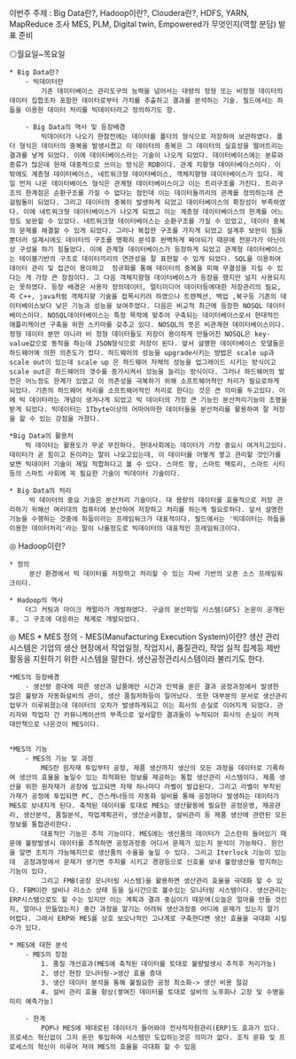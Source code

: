 이번주 주제 : Big Data란?, Hadoop이란?, Cloudera란?, 
HDFS, YARN, MapReduce 조사
MES, PLM, Digital twin, Empowered가 무엇인지(역할 분담)
발표 준비

◎월요일~목요일

    * Big Data란?
        - 빅데이터란 
            기존 데이터베이스 관리도구의 능력을 넘어서는 대량의 정형 또는 비정형 데이터의 데이터 집합조차 포함한 데이터로부터 가치를 추출하고 결과를 분석하는 기술. 필드에서는 하둡을 이용한 데이터 처리를 빅데이터라고 정의하기도 함.

        - Big Data의 역사 및 등장배경
            빅데이터가 나오기 한참전에는 데이터를 폴더의 형식으로 저장하여 보관하였다. 폴더 형식은 데이터의 중복을 발생시켰고 이 데이터의 중복은 그 데이터의 실효성을 떨어트리는 결과를 낳게 되었다. 이에 데이터베이스라는 기술이 나오게 되었다. 데이터베이스에는 분류와 종류가 많은데 현재 대중적으로 쓰이는 방식은 RDB이다. 관계 지향형 데이터베이스이다. 이 밖에도 계층형 데이터베이스, 네트워크형 데이터베이스, 객체지향형 데이터베이스가 있다. 제일 먼저 나온 데이터베이스 형식은 관계형 데이터베이스이고 이는 트리구조를 가진다. 트리구조의 한계점은 순환구조를 가질 수 없다는 점인데 이는 데이터들끼리의 관계를 정의하는데 큰 걸림돌이 되었다. 그리고 데이터의 중복이 발생하게 되었고 데이터베이스의 확장성이 부족하였다. 이에 네트워크형 데이터베이스가 나오게 되었고 이는 계층형 데이터베이스의 한계를 어느정도 보완할 수 있었다. 네트워크형 데이터베이스는 순환구조를 가질 수 있었고, 데이터 중복의 문제를 해결할 수 있게 되었다. 그러나 복잡한 구조를 가지게 되었고 설계후 보완이 힘들 뿐더러 설계시에도 데이터의 구조를 명확히 분석후 완벽하게 짜야되기 때문에 전문가가 아닌이상 구성을 하기 힘들었다. 이에 관계형 데이터베이스가 등장하게 되었고 관계형 데이터베이스는 테이블기반의 구조로 데이터끼리의 연관성을 잘 표현할 수 있게 되었다. SQL을 이용하여 데이터 관리 및 접근이 용이하고  정규화를 통해 데이터의 중복을 피해 무결성을 지킬 수 있다는 게 가장 큰 장점이다. 그 다음 객체지향형 데이터베이스가 등장을 했지만 널지 사용되지는 못하였다. 등장 배경은 사용자 정의데이터, 멀티미디어 데이터등에대한 저장관리의 필요, 즉 C++, java처럼 객체지향 기술을 접목시키려 하였으나 트렌젝션, 백업 ,복구등 기존의 데이터베이스보다 낮은 기능과 성능을 보여주었다. 다음은 비교적 최근에 등장한 NOSQL 데이터베이스이다. NOSQL데이터베이스는 특정 목적에 맞추어 구축되는 데이터베이스로서 현대적인 애플리케이션 구축을 위한 스키마를 갖추고 있다. NOSQL의 뜻은 비관계현 데이터베이스이다. 정형 데이터 분만 아니라 비 정형 데이터들도 저장이 용이하게 만들어진 NOSQL은 key-value값으로 동작을 하는데 JSON형식으로 저장이 된다. 앞서 설명한 데이터베이스 모델들은 하드웨어에 의한 의존도가 컸다. 하드웨어의 성능을 upgrade시키는 방법은 scale up과 scale out이 있는데 scale up 은 하드웨어 자체의 성능을 업그레이드 시키는 방식이고 scale out은 하드웨어의 갯수를 증가시켜서 성능을 늘리는 방식이다. 그러나 하드웨어의 발전은 어느정도 한계가 있었고 이 의존성을 극복하기 위해 소프트웨어적인 처리가 필요로하게 되었다. 기존의 하드웨어 처리를 소프트웨어적인 처리로 한다는 것은 큰 의미를 두고있다. 이에 빅 데이터라는 개념이 생겨나게 되었고 빅 데이터의 가장 큰 기능인 분산처리기능이 조명을 받게 되었다. 빅데이터는 1Tbyte이상의 어마어마한 데이터들을 분산처리를 활용하여 잘 저장을 할 수 있는 강점을 가졌다.

    *Big Data의 활용처
        빅 데이터는 활용도가 무궁 무진하다. 현대사회에는 데이터가 가장 중요시 여겨지고있다. 데이터가 곧 힘이고 돈이라는 말이 나오고있는데, 이 데이터를 어떻게 쌓고 관리할 것인가를 보면 빅데이터 기술이 제일 적합하다고 볼 수 있다. 스마트 팜, 스마트 팩토리, 스마트 시티등의 스마트 사회에 꼭 필요한 기술이 빅데이터 기술이다.

    * Big Data의 처리
         빅 데이터의 중요 기술은 분산처리 기술이다. 대 용량의 데이터를 효율적으로 저장 관리하기 위해선 여러대의 컴퓨터에 분산하여 저장하고 처리를 하는게 필요로하다. 앞서 설명한 기능을 수행하는 것중에 하둡이라는 프레임워크가 대표적이다. 필드에서는 '빅데이터는 하둡을 이용한 데이터처리'라는 말이 나올정도로 빅데이터의 대표적인 프레임워크이다. 

◎ Hadoop이란?

    * 정의
         분산 환경에서 빅 데이터를 저장하고 처리할 수 있는 자바 기반의 오픈 소스 프레임워크이다.

    * Hadoop의 역사
        더그 커팅과 마이크 캐펄라가 개발하였다. 구글의 분산파일 시스템(GFS) 논문이 공개된 후, 그 구조에 대응하는 체계로 개발되었다.
        






◎ MES
    * MES 정의
        - MES(Manufacturing Execution System)이란?
            생산 관리 시스템은 기업의 생산 현장에서 작업일정, 작업지시, 품질관리, 작업 실적 집계등 제반 활동을 지원하기 위한 시스템을 말한다. 생산공정관리시스템이라 불리기도 한다.

    *MES의 등장배경
        - 생산량 증대에 따른 생산과 납품에만 시간과 인력을 쏟은 결과 공정과정에서 발생한 많은 불량과 자동화설비의 관이, 생산 품질저하등이 일어났다. 또한 대부분의 문서로 생산관리업무가 이루워졌는데 데이터의 오차가 발생하게되고 이는 회사의 손실로 이어지게 되었다. 관리자와 작업자 간 커뮤니케이션의 부족으로 앞서말한 결과들이 누적되어 회사의 손실이 커져 대안책으로 나온것이 MES이다.


    *MES의 기능
        - MES의 기능 및 과정
            MES란 원자재 투입부터 공정, 제품 생산까지 생산의 모든 과정을 데이터로 기록하여 생산의 효율을 높일수 있는 최적화된 정보를 제공하는 통합 생산관리 시스템이다. 제품 생산을 위한 원자재가 공장에 입고되면 자재 하나마다 라벨이 발급된다. 그리고 라벨이 부착된 가재가 공정에 투입되면 PC, 건스캐너등의 자동화 설비를 통해 공정마다 발생하는 데이터가 MES로 보내지게 된다. 축적된 데이터를 토대로 MES는 생산활동에 필요한 공정운영, 재공관리, 생산분석, 품질분석, 작업계획관리, 생산순서결정, 설비관리 등 제품 생산에 관련된 모든 정보를 통합관리한다.
            대표적인 기능은 추적 기능이다. MES에는 생산품의 데이터가 고스란히 들어있기 때문에 불량발생시 데이터를 추적하면 공정과정중 어디서 문제가 있는지 분석이 가능하다. 원인을 알면 조치가 가능해지므로 생산품의 수율을 높일 수 있다. 그리고 Iterlock 기능이 있는데  공정과정에서 문제가 생기면 주지를 시키고 경광등으로 신호를 보내 불량생산을 방지하는 기능이 있다.
            그리고 FMB(공장 모니터링 시스템)을 활용하면 생산관리 효율을 극대화 할 수 있다. FBM이란 설비나 리소스 상태 등을 실시간으로 볼수있는 모니터링 시스템이다. 생산관리는 ERP시스템으로도 할 수는 있지만 이는 계획과 결과 중심이기 때문에(오늘은 얼마를 만들 것인지, 얼마나 만들었는지) 중간 과정을 알기는 어려워 생산과정중 어디에 문제가 있는지 알기 어렵다. 그래서 ERP와 MES를 상호 보오나적인 고나계로 구축한다면 생산 효율을 극대화 시킬 수가 있다.

    * MES에 대한 분석
        - MES의 장점
            1. 품질 개선효과(MES에 축적된 데이터를 토대로 불량발생시 추적후 처리가능)
            2. 생산 현장 모니터링->생산 효율 증대
            3. 생산 데이터 분석을 통해 불필요한 공정 최소화-> 생산 비용 절감
            4. 설비 관리 효율 향상(쌓여진 데이터를 토대로 설비의 노후화나 고장 및 수명을 미리 예측가능)

        - 한계
            POP나 MES에 제대로된 데이터가 들어와야 전사적자원관리(ERP)도 효과가 있다. 프로세스 혁신없이 그저 돈만 투입하여 시스템만 도입하는것은 의미가 없다. 조직 문화 및 프로세스의 혁신이 이루어 져야 MES의 효율을 극대화 할 수 있음 